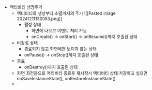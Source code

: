 - 액티비티 생명주기
	- 액티비티의 생성부터  소멸까지의 주기
	  ![[Pasted image 20241211130053.png]]
	  - 활성 상태
		  - 화면에 나오고 이벤트 처리 가능
		  - onCreate() → onStart() → onResume()까지 호출된 상태
	- 비활성 상태
		- 종료되지 않고 화면에만 보이지 않는 상태
		- onPause() → onStop()까지 호출된 상태
	- 종료
		- onDestroy()까지 호출된 상태
	- 화면 회전등으로 액티비티 종료후 재시작시 액티비티 상태 저장하고 싶으면 onSaveInstanceState(), onRestoreInstanceState()
	- 